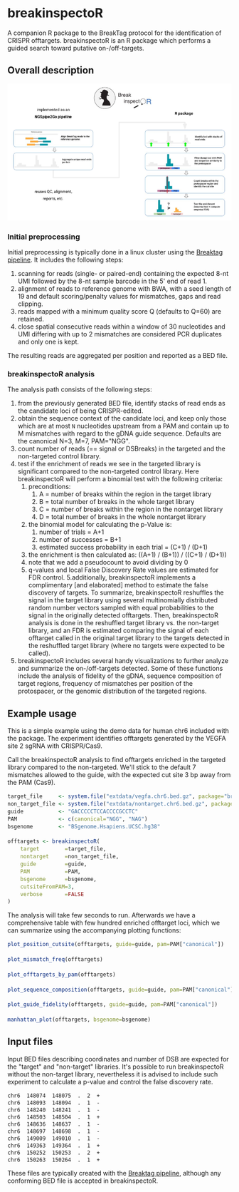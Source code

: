 # breakinspectoR
A companion R package to the BreakTag protocol for the identification of CRISPR offtargets.
breakinspectoR is an R package which performs a guided search toward putative on-/off-targets.

## Overall description

![breakinspectoR workflow](assets/breakinspectoR_wf.png)

### Initial preprocessing

Initial preprocessing is typically done in a linux cluster using the [Breaktag pipeline](https://github.com/roukoslab/breaktag). It includes the following steps:

1. scanning for reads (single- or paired-end) containing the expected 8-nt UMI followed by the 8-nt sample barcode in the 5' end of read 1.
2. alignment of reads to reference genome with BWA, with a seed length of 19 and default scoring/penalty values for mismatches, gaps and read clipping.
3. reads mapped with a minimum quality score Q (defaults to Q=60) are retained.
4. close spatial consecutive reads within a window of 30 nucleotides and UMI differing with up to 2 mismatches are considered PCR duplicates and only one is kept.
    
The resulting reads are aggregated per position and reported as a BED file.
    
### breakinspectoR analysis

The analysis path consists of the following steps:

1. from the previously generated BED file, identify stacks of read ends as the candidate loci of being CRISPR-edited.
2. obtain the sequence context of the candidate loci, and keep only those which are at most `N` nucleotides upstream from a PAM and contain up to M mismatches with regard to the gDNA guide sequence. Defaults are the canonical N=3, M=7, PAM="NGG".
3. count number of reads (== signal or DSBreaks) in the targeted and the non-targeted control library.
4. test if the enrichment of reads we see in the targeted library is significant compared to the non-targeted control library. Here breakinspectoR will perform a binomial test with the following criteria:
    1. preconditions:
        1. A = number of breaks within the region in the target library
        2. B = total number of breaks in the whole target library
        3. C = number of breaks within the region in the nontarget library
        4. D = total number of breaks in the whole nontarget library
    2. the binomial model for calculating the p-Value is:
        1. number of trials = A+1
        2. number of successes = B+1
        3. estimated success probability in each trial =  (C+1) / (D+1)
    3. the enrichment is then calculated as: ((A+1) / (B+1)) / ((C+1) / (D+1))
    4. note that we add a pseudocount to avoid dividing by 0
    5. q-values and local False Discovery Rate values are estimated for FDR control.
5.additionally, breakinspectoR implements a complimentary [and elaborated] method to estimate the false discovery of targets. To summarize, breakinspectoR reshuffles the signal in the target library using several multinomially distributed random number vectors sampled with equal probabilities to the signal in the originally detected offtargets. Then, breakinspectoR analysis is done in the reshuffled target library vs. the non-target library, and an FDR is estimated comparing the signal of each offtarget called in the original target library to the targets detected in the reshuffled target library (where no targets were expected to be called).
6. breakinspectoR includes several handy visualizations to further analyze and summarize the on-/off-targets detected. Some of these functions include the analysis of fidelity of the gDNA, sequence composition of target regions, frequency of mismatches per position of the protospacer, or the genomic distribution of the targeted regions. 
                  
## Example usage

This is a simple example using the demo data for human chr6 included with the package.
The experiment identifies offtargets generated by the VEGFA site 2 sgRNA with CRISPR/Cas9.

Call the breakinspectoR analysis to find offtargets enriched in the targeted library
compared to the non-targeted. We'll stick to the default 7 mismatches allowed to the
guide, with the expected cut site 3 bp away from the PAM (Cas9).

```R
target_file     <- system.file("extdata/vegfa.chr6.bed.gz", package="breakinspectoR")
non_target_file <- system.file("extdata/nontarget.chr6.bed.gz", package="breakinspectoR")
guide           <- "GACCCCCTCCACCCCGCCTC"
PAM             <- c(canonical="NGG", "NAG")
bsgenome        <- "BSgenome.Hsapiens.UCSC.hg38"

offtargets <- breakinspectoR(
    target        =target_file,
    nontarget     =non_target_file,
    guide         =guide,
    PAM           =PAM,
    bsgenome      =bsgenome,
    cutsiteFromPAM=3,
    verbose       =FALSE
)
```

The analysis will take few seconds to run. Afterwards we have a comprehensive table with
few hundred enriched offtarget loci, which we can summarize using the accompanying
plotting functions:

```R
plot_position_cutsite(offtargets, guide=guide, pam=PAM["canonical"])

plot_mismatch_freq(offtargets)

plot_offtargets_by_pam(offtargets)

plot_sequence_composition(offtargets, guide=guide, pam=PAM["canonical"])

plot_guide_fidelity(offtargets, guide=guide, pam=PAM["canonical"])

manhattan_plot(offtargets, bsgenome=bsgenome)
```

## Input files

Input BED files describing coordinates and number of DSB are expected for the "target" and "non-target" libraries.
It's possible to run breakinspectoR without the non-target library, nevertheless it is advised to include such experiment to calculate a p-value and control the false discovery rate.

```
chr6  148074  148075  .  2  +
chr6  148093  148094  .  1  -
chr6  148240  148241  .  1  -
chr6  148503  148504  .  1  +
chr6  148636  148637  .  1  -
chr6  148697  148698  .  1  -
chr6  149009  149010  .  1  -
chr6  149363  149364  .  1  +
chr6  150252  150253  .  2  +
chr6  150263  150264  .  1  +
```

These files are typically created with the [Breaktag pipeline](https://github.com/roukoslab/breaktag), although any conforming BED file is accepted in breakinspectoR.

